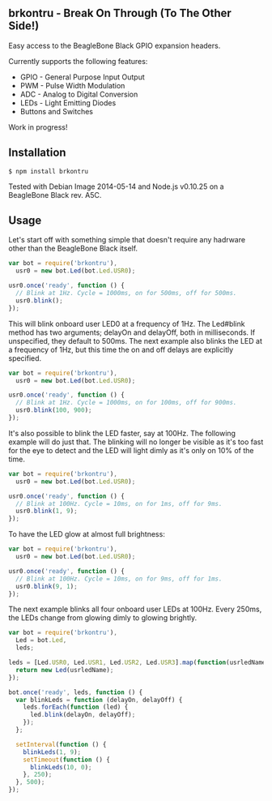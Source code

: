 ## brkontru - Break On Through (To The Other Side!)

Easy access to the BeagleBone Black GPIO expansion headers.

Currently supports the following features:

 * GPIO - General Purpose Input Output
 * PWM - Pulse Width Modulation
 * ADC - Analog to Digital Conversion
 * LEDs - Light Emitting Diodes
 * Buttons and Switches

Work in progress!

## Installation

    $ npm install brkontru

Tested with Debian Image 2014-05-14 and Node.js v0.10.25 on a BeagleBone Black
rev. A5C.

## Usage

Let's start off with something simple that doesn't require any hadrware other
than the BeagleBone Black itself.

```js
var bot = require('brkontru'),
  usr0 = new bot.Led(bot.Led.USR0);

usr0.once('ready', function () {
  // Blink at 1Hz. Cycle = 1000ms, on for 500ms, off for 500ms.
  usr0.blink();
});
```

This will blink onboard user LED0 at a frequency of 1Hz. The Led#blink method
has two arguments; delayOn and delayOff, both in milliseconds. If unspecified,
they default to 500ms. The next example also blinks the LED at a frequency of
1Hz, but this time the on and off delays are explicitly specified.

```js
var bot = require('brkontru'),
  usr0 = new bot.Led(bot.Led.USR0);

usr0.once('ready', function () {
  // Blink at 1Hz. Cycle = 1000ms, on for 100ms, off for 900ms.
  usr0.blink(100, 900);
});
```

It's also possible to blink the LED faster, say at 100Hz. The following
example will do just that. The blinking will no longer be visible as it's too
fast for the eye to detect and the LED will light dimly as it's only on 10% of
the time.

```js
var bot = require('brkontru'),
  usr0 = new bot.Led(bot.Led.USR0);

usr0.once('ready', function () {
  // Blink at 100Hz. Cycle = 10ms, on for 1ms, off for 9ms.
  usr0.blink(1, 9);
});
```

To have the LED glow at almost full brightness:

```js
var bot = require('brkontru'),
  usr0 = new bot.Led(bot.Led.USR0);

usr0.once('ready', function () {
  // Blink at 100Hz. Cycle = 10ms, on for 9ms, off for 1ms.
  usr0.blink(9, 1);
});
```

The next example blinks all four onboard user LEDs at 100Hz. Every 250ms, the
LEDs change from glowing dimly to glowing brightly.

```js
var bot = require('brkontru'),
  Led = bot.Led,
  leds;

leds = [Led.USR0, Led.USR1, Led.USR2, Led.USR3].map(function(usrledName) {
  return new Led(usrledName);
});

bot.once('ready', leds, function () {
  var blinkLeds = function (delayOn, delayOff) {
    leds.forEach(function (led) {
      led.blink(delayOn, delayOff);
    });
  };

  setInterval(function () {
    blinkLeds(1, 9);
    setTimeout(function () {
      blinkLeds(10, 0);
    }, 250);
  }, 500);
});
```


